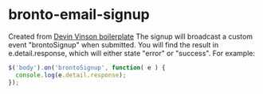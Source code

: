 # bronto-email-signup
Created from [Devin Vinson boilerplate](https://github.com/DevinVinson/WordPress-Plugin-Boilerplate)
The signup will broadcast a custom event "brontoSignup" when submitted. You will find the result in e.detail.response, which will either state "error" or "success". For example:
```javascript
$('body').on('brontoSignup', function( e ) {
  console.log(e.detail.response);
});
```
